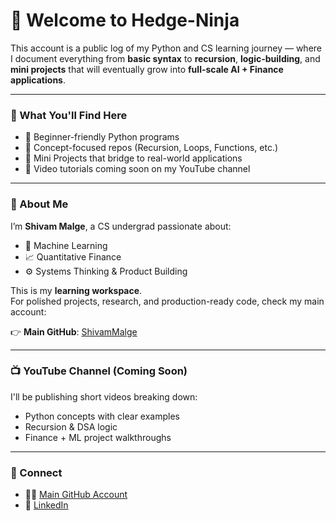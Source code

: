 # 👋 Welcome to Hedge-Ninja

This account is a public log of my Python and CS learning journey — where I document everything from **basic syntax** to **recursion**, **logic-building**, and **mini projects** that will eventually grow into **full-scale AI + Finance applications**.

---

### 🚀 What You'll Find Here

- 📘 Beginner-friendly Python programs
- 🔁 Concept-focused repos (Recursion, Loops, Functions, etc.)
- 🧪 Mini Projects that bridge to real-world applications
- 🎥 Video tutorials coming soon on my YouTube channel

---

### 📌 About Me

I’m **Shivam Malge**, a CS undergrad passionate about:
- 🧠 Machine Learning
- 📈 Quantitative Finance
- ⚙️ Systems Thinking & Product Building

This is my **learning workspace**.  
For polished projects, research, and production-ready code, check my main account:

👉 **Main GitHub**: [ShivamMalge](https://github.com/ShivamMalge)

---

### 📺 YouTube Channel (Coming Soon)
I'll be publishing short videos breaking down:
- Python concepts with clear examples
- Recursion & DSA logic
- Finance + ML project walkthroughs

---

### 🔗 Connect
- 🧑‍💻 [Main GitHub Account](https://github.com/ShivamMalge)
- 🔗 [LinkedIn](https://linkedin.com/in/shivammalge)
